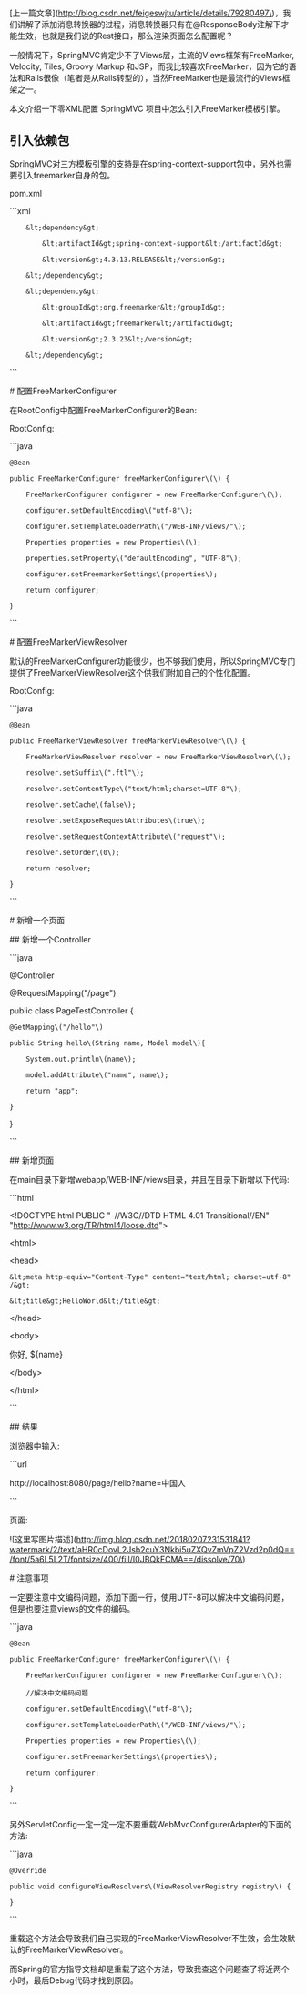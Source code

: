 # 

\[上一篇文章\]\(http://blog.csdn.net/feigeswjtu/article/details/79280497\)，我们讲解了添加消息转换器的过程，消息转换器只有在@ResponseBody注解下才能生效，也就是我们说的Rest接口，那么渲染页面怎么配置呢？

一般情况下，SpringMVC肯定少不了Views层，主流的Views框架有FreeMarker, Velocity, Tiles, Groovy Markup 和JSP，而我比较喜欢FreeMarker，因为它的语法和Rails很像（笔者是从Rails转型的），当然FreeMarker也是最流行的Views框架之一。



本文介绍一下零XML配置 SpringMVC 项目中怎么引入FreeMarker模板引擎。

## 引入依赖包

SpringMVC对三方模板引擎的支持是在spring-context-support包中，另外也需要引入freemarker自身的包。

pom.xml

\`\`\`xml 

        &lt;dependency&gt;

            &lt;artifactId&gt;spring-context-support&lt;/artifactId&gt;

            &lt;version&gt;4.3.13.RELEASE&lt;/version&gt;

        &lt;/dependency&gt;

        &lt;dependency&gt;

            &lt;groupId&gt;org.freemarker&lt;/groupId&gt;

            &lt;artifactId&gt;freemarker&lt;/artifactId&gt;

            &lt;version&gt;2.3.23&lt;/version&gt;

        &lt;/dependency&gt;

\`\`\`



\# 配置FreeMarkerConfigurer

在RootConfig中配置FreeMarkerConfigurer的Bean:

RootConfig: 

\`\`\`java

    @Bean

    public FreeMarkerConfigurer freeMarkerConfigurer\(\) {

        FreeMarkerConfigurer configurer = new FreeMarkerConfigurer\(\);

        configurer.setDefaultEncoding\("utf-8"\);

        configurer.setTemplateLoaderPath\("/WEB-INF/views/"\);

        Properties properties = new Properties\(\);

        properties.setProperty\("defaultEncoding", "UTF-8"\);

        configurer.setFreemarkerSettings\(properties\);

        return configurer;

    }

\`\`\`



\# 配置FreeMarkerViewResolver

默认的FreeMarkerConfigurer功能很少，也不够我们使用，所以SpringMVC专门提供了FreeMarkerViewResolver这个供我们附加自己的个性化配置。

RootConfig: 

\`\`\`java



    @Bean

    public FreeMarkerViewResolver freeMarkerViewResolver\(\) {

        FreeMarkerViewResolver resolver = new FreeMarkerViewResolver\(\);

        resolver.setSuffix\(".ftl"\);

        resolver.setContentType\("text/html;charset=UTF-8"\);

        resolver.setCache\(false\);

        resolver.setExposeRequestAttributes\(true\);

        resolver.setRequestContextAttribute\("request"\);

        resolver.setOrder\(0\);

        return resolver;

    }

\`\`\`

\# 新增一个页面

\#\# 新增一个Controller

\`\`\`java

@Controller

@RequestMapping\("/page"\)

public class PageTestController {

    @GetMapping\("/hello"\)

    public String hello\(String name, Model model\){

        System.out.println\(name\);

        model.addAttribute\("name", name\);

        return "app";

    }

}

\`\`\`

\#\# 新增页面

在main目录下新增webapp/WEB-INF/views目录，并且在目录下新增以下代码:

\`\`\`html

&lt;!DOCTYPE html PUBLIC "-//W3C//DTD HTML 4.01 Transitional//EN" "http://www.w3.org/TR/html4/loose.dtd"&gt;

&lt;html&gt;

&lt;head&gt;

    &lt;meta http-equiv="Content-Type" content="text/html; charset=utf-8" /&gt;

    &lt;title&gt;HelloWorld&lt;/title&gt;

&lt;/head&gt;

&lt;body&gt;

你好, ${name}

&lt;/body&gt;

&lt;/html&gt;

\`\`\`

\#\# 结果

浏览器中输入:

\`\`\`url

http://localhost:8080/page/hello?name=中国人

\`\`\`

页面:

!\[这里写图片描述\]\(http://img.blog.csdn.net/20180207231531841?watermark/2/text/aHR0cDovL2Jsb2cuY3Nkbi5uZXQvZmVpZ2Vzd2p0dQ==/font/5a6L5L2T/fontsize/400/fill/I0JBQkFCMA==/dissolve/70\)



\# 注意事项

一定要注意中文编码问题，添加下面一行，使用UTF-8可以解决中文编码问题，但是也要注意views的文件的编码。

\`\`\`java

    @Bean

    public FreeMarkerConfigurer freeMarkerConfigurer\(\) {

        FreeMarkerConfigurer configurer = new FreeMarkerConfigurer\(\);

        //解决中文编码问题

        configurer.setDefaultEncoding\("utf-8"\);

        configurer.setTemplateLoaderPath\("/WEB-INF/views/"\);

        Properties properties = new Properties\(\);

        configurer.setFreemarkerSettings\(properties\);

        return configurer;

    }

\`\`\`

另外ServletConfig一定一定一定不要重载WebMvcConfigurerAdapter的下面的方法:

\`\`\`java

	@Override

	public void configureViewResolvers\(ViewResolverRegistry registry\) {

	}

\`\`\`

重载这个方法会导致我们自己实现的FreeMarkerViewResolver不生效，会生效默认的FreeMarkerViewResolver。



而Spring的官方指导文档却是重载了这个方法，导致我查这个问题查了将近两个小时，最后Debug代码才找到原因。

